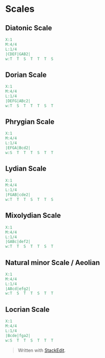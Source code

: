# Scales

## Diatonic Scale
```abc
X:1
M:4/4
L:1/4
|CDEF|GAB2|
w:T  T  S  T  T  T  S
```
## Dorian Scale

```abc
X:1
M:4/4
L:1/4
|DEFG|ABc2|
w:T  S  T  T  T  S  T
```

## Phrygian Scale

```abc
X:1
M:4/4
L:1/4
|EFGA|Bcd2|
w:S  T  T  T  S  T  T
```

## Lydian Scale

```abc
X:1
M:4/4
L:1/4
|FGAB|cde2|
w:T  T  T  S  T  T  S
```

## Mixolydian Scale

```abc
X:1
M:4/4
L:1/4
|GABc|def2|
w:T  T  S  T  T  S  T
```

## Natural minor Scale / Aeolian

```abc
X:1
M:4/4
L:1/4
|ABcd|efg2|
w:T  S  T  T  S  T  T
```
## Locrian Scale

```abc
X:1
M:4/4
L:1/4
|Bcde|fga2|
w:S  T  T  S  T  T  T
```


> Written with [StackEdit](https://stackedit.io/).
<!--stackedit_data:
eyJoaXN0b3J5IjpbLTEyMzQ3MjQ1NjksMjAwMDcyNDY2NSwxNz
Q5NTE4NjYyLC05OTE2Mzg4NTgsLTE4ODIyMDgwNDksLTE2OTA0
OTc5ODAsLTE0NDcxOTk1OTMsNzMwOTk4MTE2XX0=
-->
